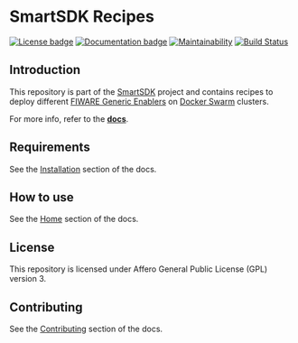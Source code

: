# SmartSDK Recipes

[![License badge](https://img.shields.io/badge/license-AGPL-blue.svg)](https://opensource.org/licenses/AGPL-3.0)
[![Documentation badge](https://img.shields.io/badge/docs-latest-green.svg)](https://smartsdk-recipes.readthedocs.io/en/latest/)
[![Maintainability](https://api.codeclimate.com/v1/badges/e85601cbdbae303f88fd/maintainability)](https://codeclimate.com/github/smartsdk/smartsdk-recipes/maintainability)
[![Build Status](https://travis-ci.org/smartsdk/smartsdk-recipes.svg?branch=master)](https://travis-ci.org/smartsdk/smartsdk-recipes)

## Introduction

This repository is part of the [SmartSDK](http://smartsdk.eu/) project and
contains recipes to deploy different
[FIWARE Generic Enablers](https://catalogue.fiware.org) on
[Docker Swarm](https://docs.docker.com/engine/swarm/) clusters.

For more info, refer to the
 **[docs](https://smartsdk-recipes.readthedocs.io/en/latest/)**.

## Requirements

See the
[Installation](https://smartsdk-recipes.readthedocs.io/en/latest/installation/)
section of the docs.

## How to use

See the [Home](https://smartsdk-recipes.readthedocs.io/en/latest/) section of the
docs.

## License

This repository is licensed under Affero General Public License (GPL) version 3.

## Contributing

See the [Contributing](https://smartsdk-recipes.readthedocs.io/en/latest/) section of
the docs.
